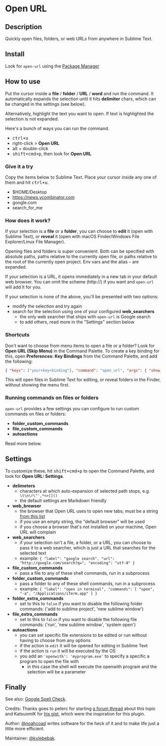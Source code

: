# Open URL


## Description
Quickly open files, folders, or web URLs from anywhere in Sublime Text.


## Install
Look for `open-url` using the [Package Manager](http://wbond.net/sublime_packages/package_control)


## How to use
Put the cursor inside a __file__ / __folder__ / __URL__ / __word__ and run the command. It automatically expands the selection until it hits __delimiter__ chars, which can be changed in the settings (see below).

Alternatively, highlight the text you want to open. If text is highlighted the selection is not expanded.

Here's a bunch of ways you can run the command.

- <kbd>ctrl+u</kbd>
- right-click > __Open URL__
- </kbd>alt</kbd> + double-click
- <kbd>shift+cmd+p</kbd>, then look for __Open URL__


### Give it a try
Copy the items below to Sublime Text. Place your cursor inside any one of them and hit <kbd>ctrl+u</kbd>.

- $HOME/Desktop
- <https://news.ycombinator.com>
- google.com
- search_for_me


### How does it work?
If your selection is a __file__ or a __folder__, you can choose to __edit__ it (open with Sublime Text), or __reveal__ it (open with macOS Finder/Windows File Explorer/Linux File Manager).

Opening files and folders is super convenient. Both can be specified with absolute paths, paths relative to the currently open file, or paths relative to the root of the currently open project. Env vars and the alias `~` are expanded.

If your selection is a URL, it opens immediately in a new tab in your default web browser. You can omit the scheme (http://) if you want and `open-url` will add it for you.

If your selection is none of the above, you'll be presented with two options:

- modify the selection and try again
- search for the selection using one of your configured __web_searchers__
  + the only web searcher that ships with `open-url` is Google search
  + to add others, read more in the "Settings" section below


### Shortcuts
Don't want to choose from menu items to open a file or a folder? Look for __Open URL (Skip Menu)__ in the Command Palette. To create a key binding for this, open __Preferences: Key Bindings__ from the Command Palette, and add the following:

~~~json
{ "keys": ["your+key+binding"], "command": "open_url", "args": { "show_menu": false } },
~~~

This will open files in Sublime Text for editing, or reveal folders in the Finder, without showing the menu first.


### Running commands on files or folders
`open-url` provides a few settings you can configure to run custom commands on files or folders:

- __folder_custom_commands__
- __file_custom_commands__
- __autoactions__

Read more below.


## Settings
To customize these, hit <kbd>shift+cmd+p</kbd> to open the Command Palette, and look for __Open URL: Settings__.

- __delimeters__
  + characters at which auto-expansion of selected path stops, e.g. ` \t\n\r\"',*<>[]()`
  + the default settings are Markdown friendly
- __web_browser__
  + the browser that Open URL uses to open new tabs; must be a string [from this list](https://docs.python.org/3.3/library/webbrowser.html)
  + if you use an empty string, the "default browser" will be used
  + if you choose a browser that's not installed on your machine, Open URL will complain
- __web_searchers__
  + if your selection isn't a file, a folder, or a URL, you can choose to pass it to a web searcher, which is just a URL that searches for the selected text
  + example: `{ "label": "google search", "url": "http://google.com/search?q=", "encoding": "utf-8" }`
- __file_custom_commands__
  + pass a file to any of these shell commands, run in a subprocess
- __folder_custom_commands__
  + pass a folder to any of these shell commands, run in a subprocess
  + example: `{ "label": "open in terminal", "commands": [ "open", "-a", "/Applications/iTerm.app" ] }`
- __folder_extra_commands__
  + set to this to `false` if you want to disable the following folder commands: ('add to sublime project', 'new sublime window')
- __file_extra_commands__
  + set to this to `false` if you want to disable the following file commands: ('run', 'new sublime window', 'system open')
- __autoactions__
  + you can set specific file extensions to be edited or run without having to choose from any options
  + if the action is `edit` it will be opened for editing in Sublime Text
  + if the action is `run` it will be executed by the OS
  + you add an `'openwith': 'myprogram.exe'` to specify a specific a program to open the file with
    * in this case the shell will execute the openwith program and the selection will be a parameter


## Finally
See also: [Google Spell Check](https://github.com/noahcoad/google-spell-check).

Credits: Thanks goes to peterc for starting [a forum thread](http://www.sublimetext.com/forum/viewtopic.php?f=2&t=4243) about this topic and KatsuomiK for [his gist](https://gist.github.com/3542836), which were the inspiration for this plugin.

Author: [@noahcoad](http://twitter.com/noahcoad) writes software for the heck of it and to make life just a little more efficient.

Maintainer: [@kylebebak](https://github.com/kylebebak).
